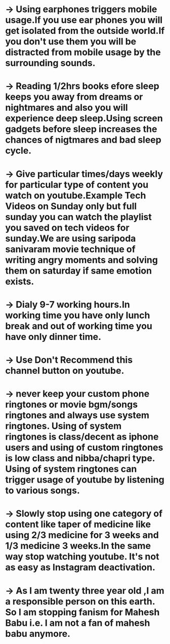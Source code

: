 # -> Using earphones triggers mobile usage.If you use ear phones you will get isolated from the outside world.If you don't use them you will be distracted from mobile usage by the surrounding sounds.

# -> Reading 1/2hrs books efore sleep keeps you away from dreams or nightmares and also you will experience deep sleep.Using screen gadgets before sleep increases the chances of nigtmares and bad sleep cycle.

# -> Give particular times/days weekly for particular type of content you watch on youtube.Example Tech Videos on Sunday only but full sunday you can watch the playlist you saved on tech videos for sunday.We are using saripoda sanivaram movie technique of writing angry moments and solving them on saturday if same emotion exists.

# -> Dialy 9-7 working hours.In working time you have only lunch break and out of working time you have only dinner time.

# -> Use Don't Recommend this channel button on youtube.

# -> never keep your custom phone ringtones or movie bgm/songs ringtones and always use system ringtones. Using of system ringtones is class/decent as iphone users and using of custom ringtones is low class and nibba/chapri type. Using of system ringtones can trigger usage of youtube by listening to various songs.

# -> Slowly stop using one category of content like taper of medicine like using 2/3 medicine for 3 weeks and 1/3 medicine 3 weeks.In the same way stop watching youtube. It's not as easy as Instagram deactivation.

# -> As I am twenty three year old ,I am a responsible person on this earth. So I am stopping fanism for Mahesh Babu i.e. I am not a fan of mahesh babu anymore.

